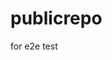 # publicrepo
for e2e test

















































































































































































































































































































































































































































































































































































































































































































































































































































































































































































































































































































































































































































































































































































































































































































































































































































































































































































































































































































































































































































































































































































































































































































































































































































































































































































































































































































































































































































































































































































































































































































































































































































































































































































